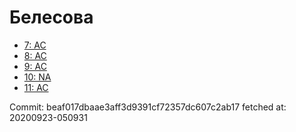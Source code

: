 # Белесова
- [7: AC](7.md)
- [8: AC](8.md)
- [9: AC](9.md)
- [10: NA](10.md)
- [11: AC](11.md)

Commit: beaf017dbaae3aff3d9391cf72357dc607c2ab17
 fetched at: 20200923-050931
